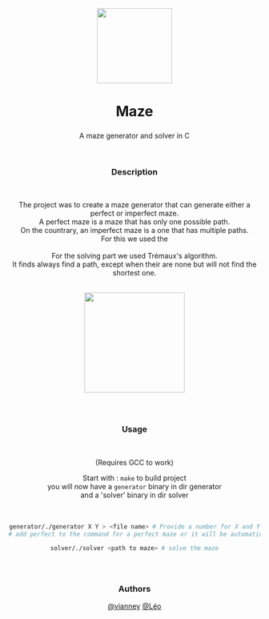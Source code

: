 <div align="center">
  <img height="150" src="https://s22428.pcdn.co/wp-content/uploads/2015/09/AE-maze1.gif"  />
</div>

###

<h1 align="center"> Maze </h1>

###

<p align="center">A maze generator and solver in C </p>

<br>
<h3 align="center">Description </h3>
<br>

<div align="center">

  The project was to create a maze generator that can generate either a perfect or imperfect maze. <br>
  A perfect maze is a maze that has only one possible path. <br>
  On the countrary, an imperfect maze is a one that has multiple paths.
  <br>
  For this we used the  <br>
  <br>
  For the solving part we used Trémaux's algorithm. <br>
  It finds always find a path, except when their are none but will not find the shortest one. <br>
  <br>
  
  <div align="center">
    <img height="200" src="https://upload.wikimedia.org/wikipedia/commons/thumb/1/11/Tremaux_Maze_Solving_Algorithm.gif/220px-Tremaux_Maze_Solving_Algorithm.gif"  />
  </div>

###

  <br>
<h3 align="center">Usage </h3>
<br>

<div align="center">

  (Requires GCC to work)

  Start with : `make` to build project <br>
  you will now have a `generator` binary in dir generator <br>
  and a 'solver' binary in dir solver <br>
  <br>
  <br>
  
  
  ```bash
  generator/./generator X Y > <file name> # Provide a number for X and Y
  # add perfect to the command for a perfect maze or it will be automatically an imperfect one
  
  solver/./solver <path to maze> # solve the maze
 
  ```
  </div>
  
###
  
###

  <br>
  <h3 align="center">Authors </h3>
  <div align="center">
    <a href="https://github.com/tvianney">@vianney</a> <a href="https://github.com/BebeSniffeur">@Léo</a> <br>
    <br>
  
  
